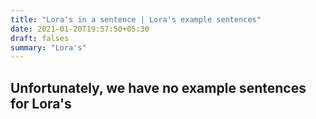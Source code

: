```yaml
---
title: "Lora's in a sentence | Lora's example sentences"
date: 2021-01-20T19:57:50+05:30
draft: falses
summary: "Lora's"
---
```

## Unfortunately, we have no example sentences for Lora's                 
